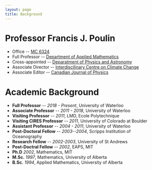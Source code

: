 ```yaml
---
layout: page
title: Background
---
```


# Professor Francis J. Poulin

* Office -- [MC 6324](https://uwaterloo.ca/map/)
* Full Professor -- [Department of Applied Mathematics](https://uwaterloo.ca/applied-mathematics/)
* Cross-appointed -- [Deparatment of Physics and Astronomy](https://uwaterloo.ca/physics-astronomy/)
* Associate Director -- [Interdiscilinary Centre on Climate Change](https://uwaterloo.ca/climate-centre/)
* Associate Editor -- [Canadian Journal of Physics](https://cdnsciencepub.com/journal/cjp)

# Academic Background
* **Full Professor** -- _2018 - Present_, University of Waterloo
* **Associate Professor** -- _2011 - 2018_, University of Waterloo
* **Visiting Professor** -- _2011_, LMD, Ecole Polytechnique
* **Visiting CIRES Professor** -- _2011_, University of Colorado at Boulder
* **Assistant Professor** -- _2004 - 2011_, University of Waterloo
* **Post-Doctoral Fellow** -- _2003--2004_, Scripps Institution of Oceanography
* **Research Fellow** -- _2002-2003_, University of St Andrews
* **Post-Doctral Fellow** -- _2002_, EAPS, MIT
* **Ph.D** _2002_, Mathematics, MIT
* **M.Sc.** _1997_, Mathematics, University of Alberta
* **B.Sc.** _1994_, Applied Mathematics, University of Alberta

